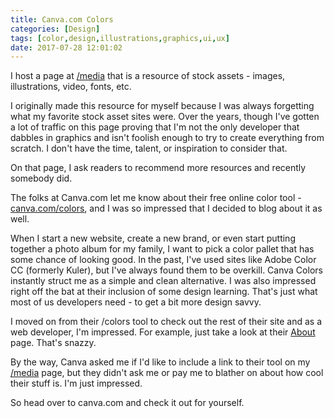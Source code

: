 ```yaml
---
title: Canva.com Colors
categories: [Design]
tags: [color,design,illustrations,graphics,ui,ux]
date: 2017-07-28 12:01:02
---
```


I host a page at [/media](codefoster.com/media) that is a resource of stock assets - images, illustrations, video, fonts, etc.

I originally made this resource for myself because I was always forgetting what my favorite stock asset sites were. Over the years, though I've gotten a lot of traffic on this page proving that I'm not the only developer that dabbles in graphics and isn't foolish enough to try to create everything from scratch. I don't have the time, talent, or inspiration to consider that.

On that page, I ask readers to recommend more resources and recently somebody did.

The folks at Canva.com let me know about their free online color tool - [canva.com/colors](http://canva.com/colors), and I was so impressed that I decided to blog about it as well.

When I start a new website, create a new brand, or even start putting together a photo album for my family, I want to pick a color pallet that has some chance of looking good. In the past, I've used sites like Adobe Color CC (formerly Kuler), but I've always found them to be overkill. Canva Colors instantly struct me as a simple and clean alternative. I was also impressed right off the bat at their inclusion of some design learning. That's just what most of us developers need - to get a bit more design savvy.

I moved on from their /colors tool to check out the rest of their site and as a web developer, I'm impressed. For example, just take a look at their [About](https://about.canva.com/our-story/) page. That's snazzy.

By the way, Canva asked me if I'd like to include a link to their tool on my [/media](http://codefoster.com/media) page, but they didn't ask me or pay me to blather on about how cool their stuff is. I'm just impressed.

So head over to canva.com and check it out for yourself.